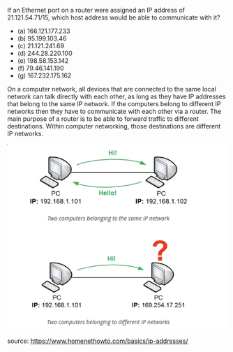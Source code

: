 If an Ethernet port on a router were assigned an IP address of 21.121.54.71/15, which host address would be able to communicate with it? 
- (a) 166.121.177.233
- (b) 95.199.103.46
- (c) 21.121.241.69
- (d) 244.28.220.100
- (e) 198.58.153.142 
- (f) 79.46.141.190 
- (g) 167.232.175.162


On a computer network, all devices that are connected to the same local network can talk directly with each other, as long as they have IP addresses that belong to the same IP network. If the computers belong to different IP networks then they have to communicate with each other via a router. The main purpose of a router is to be able to forward traffic to different destinations. Within computer networking, those destinations are different IP networks.

![alt text](01_question.png)



source: 
https://www.homenethowto.com/basics/ip-addresses/
